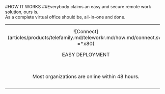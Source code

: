 <div class="product-how" markdown="1">
#HOW IT WORKS
##Everybody claims an easy and secure remote work solution, ours is.<br/>As a complete virtual office should be, all-in-one and done.
<br/>

|   |   |   |
|:------:|:----------:|:----------:|
| ![Connect] (articles/products/telefamily.md/teleworkr.md/how.md/connect.svg =*x80)<p class="how-title">EASY DEPLOYMENT</p><br/><p class="how-description">Most organizations are online within 48 hours.</p> | ![Configure] (articles/products/telefamily.md/teleworkr.md/how.md/configure.svg =*x80)<p class="how-title">SECURITY</p><br/><p class="how-description">Reflection technology coupled with zero trust cybersecurity.</p> | ![Done] (articles/products/telefamily.md/teleworkr.md/how.md/savings.svg =*x80)<p class="how-title">REASONABLE PRICE</p><br/><p class="how-description">All in one solution with customized pricing making it more affordable than all the other products combined!</p > |
</div>